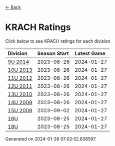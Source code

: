 [<- Back](../readme.md)
# KRACH Ratings
Click below to see KRACH ratings for each division

| Division | Season Start | Latest Game |
| :-- | :-- | :-- |
| [9U 2014](9U-2014-ratings.md) | 2023-08-26 | 2024-01-27 |
| [10U 2013](10U-2013-ratings.md) | 2023-08-26 | 2024-01-27 |
| [11U 2012](11U-2012-ratings.md) | 2023-08-26 | 2024-01-27 |
| [12U 2011](12U-2011-ratings.md) | 2023-08-26 | 2024-01-27 |
| [13U 2010](13U-2010-ratings.md) | 2023-08-26 | 2024-01-27 |
| [14U 2009](14U-2009-ratings.md) | 2023-08-26 | 2024-01-27 |
| [15U 2008](15U-2008-ratings.md) | 2023-09-02 | 2024-01-27 |
| [16U](16U-ratings.md) | 2023-08-25 | 2024-01-27 |
| [18U](18U-ratings.md) | 2023-08-25 | 2024-01-27 |

Generated on 2024-01-28 07:02:52.838597.
